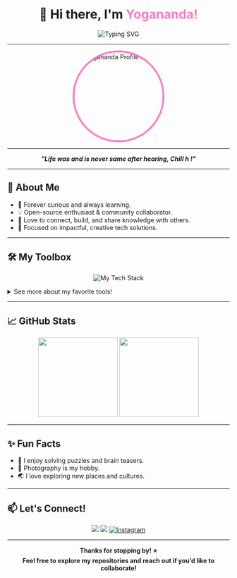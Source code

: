 <h1 align="center">👋 Hi there, I'm <span style="color:#ff79c6;">Yogananda!</span></h1>

<p align="center">
  <img src="https://readme-typing-svg.herokuapp.com?font=Fira+Code&weight=500&size=30&pause=1000&color=F7971E&center=true&vCenter=true&width=900&lines=Welcome+to+my+GitHub+profile!;Passionate+Developer+%7C+Open+Source+Enthusiast;Lifelong+Learner+%7C+Tech+Creator" alt="Typing SVG" />
</p>

---

<p align="center">
  <img src="https://drive.google.com/uc?export=view&id=1DWWDTN_3gRwE0HAS9LRAGOU9bkzS9rPk" width="200" alt="Yogananda Profile Image" style="border-radius: 50%; border: 4px solid #ff79c6;"/>
</p>

---

<p align="center">
  <strong><em> "Life was and is  never same after hearing, Chill h !" </em></strong>
</p>

---

## 🚀 About Me

- 🌱 Forever curious and always learning.
- 💡 Open-source enthusiast & community collaborator.
- 🤝 Love to connect, build, and share knowledge with others.
- 🎯 Focused on impactful, creative tech solutions.

---

## 🛠️ My Toolbox

<p align="center">
  <img src="https://skillicons.dev/icons?i=python,js,ts,cpp,react,nodejs,express,git,vscode,linux,mongodb,mysql,postman" alt="My Tech Stack" />
</p>

<details>
<summary>See more about my favorite tools!</summary>

- **Languages:** `Python`, `JavaScript`, `TypeScript`, `C++`
- **Frameworks:** `React`, `Node.js`, `Express`
- **Tools:** `Git`, `VS Code`, `Linux`, `MongoDB Compass`, `Postman`, `MySQL`
- **Other:** `REST APIs`
</details>

---

## 📈 GitHub Stats

<p align="center">
  <img src="https://github-readme-stats.vercel.app/api?username=Yogananda1504&show_icons=true&theme=radical" height="180"/>
  <img src="https://github-readme-streak-stats.herokuapp.com/?user=Yogananda1504&theme=radical" height="180"/>
</p>

---

## ✨ Fun Facts

- 🧩 I enjoy solving puzzles and brain teasers.
- 📸 Photography is my hobby.
- 🌏 I love exploring new places and cultures.

---

## 📫 Let's Connect!

<p align="center">
  <a href="https://www.linkedin.com/in/yogananda-reddy-2180a226a/" target="_blank"><img src="https://img.shields.io/badge/LinkedIn-0A66C2?style=for-the-badge&logo=linkedin&logoColor=white"/></a>
  <a href="https://leetcode.com/u/yogananda__009/" target="_blank"><img src="https://img.shields.io/badge/LeetCode-FFA116?style=for-the-badge&logo=leetcode&logoColor=white"/></a>
  <a href="https://instagram.com/lilthings__009" target="_blank"><img src="https://img.shields.io/badge/Instagram-E4405F?style=for-the-badge&logo=instagram&logoColor=white" alt="Instagram"/></a>
</p>

---

<p align="center">
  <b>Thanks for stopping by! ⭐️<br>
  Feel free to explore my repositories and reach out if you’d like to collaborate!</b>
</p>